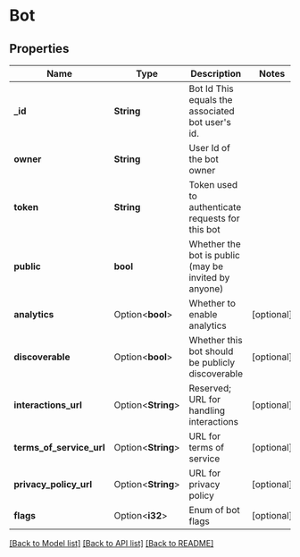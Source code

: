 # Bot

## Properties

Name | Type | Description | Notes
------------ | ------------- | ------------- | -------------
**_id** | **String** | Bot Id  This equals the associated bot user's id. | 
**owner** | **String** | User Id of the bot owner | 
**token** | **String** | Token used to authenticate requests for this bot | 
**public** | **bool** | Whether the bot is public (may be invited by anyone) | 
**analytics** | Option<**bool**> | Whether to enable analytics | [optional]
**discoverable** | Option<**bool**> | Whether this bot should be publicly discoverable | [optional]
**interactions_url** | Option<**String**> | Reserved; URL for handling interactions | [optional]
**terms_of_service_url** | Option<**String**> | URL for terms of service | [optional]
**privacy_policy_url** | Option<**String**> | URL for privacy policy | [optional]
**flags** | Option<**i32**> | Enum of bot flags | [optional]

[[Back to Model list]](../README.md#documentation-for-models) [[Back to API list]](../README.md#documentation-for-api-endpoints) [[Back to README]](../README.md)


